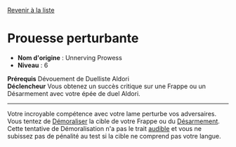 [Revenir à la liste](list.md)

# Prouesse perturbante

 * **Nom d'origine** : Unnerving Prowess
 * **Niveau** : 6


<p><span id="ctl00_MainContent_DetailedOutput"><strong>Prérequis</strong> Dévouement de Duelliste Aldori<br><strong>Déclencheur</strong> Vous obtenez un succès critique sur une Frappe ou un Désarmement avec votre épée de duel Aldori.<br></span></p>
<hr>
<p>Votre incroyable compétence avec votre lame perturbe vos adversaires. Vous tentez de <a href="https://2e.aonprd.com/Actions.aspx?ID=53">Démoraliser</a> la cible de votre Frappe ou du <a href="https://2e.aonprd.com/Actions.aspx?ID=41">Désarmement</a>. Cette tentative de Démoralisation n'a pas le trait <a href="https://2e.aonprd.com/Traits.aspx?ID=16">audible</a> et vous ne subissez pas de pénalité au test si la cible ne comprend pas votre langue.&nbsp;</p>